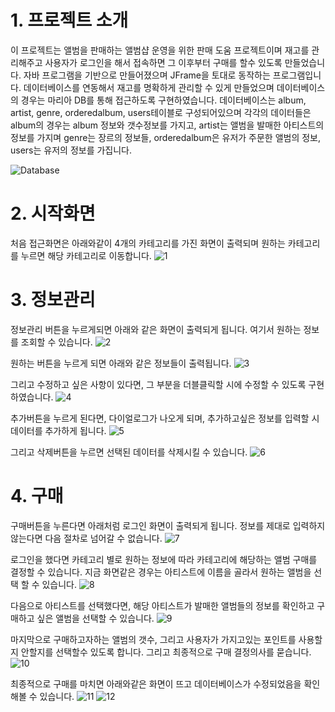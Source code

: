 # 1. 프로젝트 소개
이 프로젝트는 앨범을 판매하는 앨범샵 운영을 위한 판매 도움 프로젝트이며 재고를 관리해주고 사용자가 로그인을 해서 접속하면 그 이후부터 구매를 할수 있도록 만들었습니다. 자바 프로그램을 기반으로 만들어졌으며 JFrame을 토대로 동작하는 프로그램입니다. 데이터베이스를 연동해서 재고를 명확하게 관리할 수 있게 만들었으며 데이터베이스의 경우는 마리아 DB를 통해 접근하도록 구현하였습니다. 데이터베이스는 album, artist, genre, orderedalbum, users테이블로 구성되어있으며 각각의 데이터들은 album의 경우는 album 정보와 갯수정보를 가지고, artist는 앨범을 발매한 아티스트의 정보를 가지며 genre는 장르의 정보들, orderedalbum은 유저가 주문한 앨범의 정보, users는 유저의 정보를 가집니다.

![Database](https://user-images.githubusercontent.com/52379503/128654408-0872e646-5465-43f5-be87-bbf34cdc682c.png)

# 2. 시작화면
처음 접근화면은 아래와같이 4개의 카테고리를 가진 화면이 출력되며 원하는 카테고리를 누르면 해당 카테고리로 이동합니다.
![1](https://user-images.githubusercontent.com/52379503/128654716-9c74a701-82cc-48f7-9d94-9e9531e7b3ea.png)

# 3. 정보관리
정보관리 버튼을 누르게되면 아래와 같은 화면이 출력되게 됩니다. 여기서 원하는 정보를 조회할 수 있습니다.
![2](https://user-images.githubusercontent.com/52379503/128654910-3ec96684-b2c5-40b4-b608-b2e5daebbb8a.png)

원하는 버튼을 누르게 되면 아래와 같은 정보들이 출력됩니다.
![3](https://user-images.githubusercontent.com/52379503/128654973-42a5a09f-ab4d-4367-b30f-bbfe98375558.png)

그리고 수정하고 싶은 사항이 있다면, 그 부분을 더블클릭할 시에 수정할 수 있도록 구현하였습니다.
![4](https://user-images.githubusercontent.com/52379503/128655005-280ecc38-2e87-4b21-bf92-244e829b55d9.png)

추가버튼을 누르게 된다면, 다이얼로그가 나오게 되며, 추가하고싶은 정보를 입력할 시 데이터를 추가하게 됩니다.
![5](https://user-images.githubusercontent.com/52379503/128655040-0fe9adf7-b43f-4226-ada1-4552575f76aa.png)

그리고 삭제버튼을 누르면 선택된 데이터를 삭제시킬 수 있습니다.
![6](https://user-images.githubusercontent.com/52379503/128655078-b15e334e-0be2-4bc6-bc10-edc7fd97cad4.png)

# 4. 구매
구매버튼을 누른다면 아래처럼 로그인 화면이 출력되게 됩니다. 정보를 제대로 입력하지 않는다면 다음 절차로 넘어갈 수 없습니다.
![7](https://user-images.githubusercontent.com/52379503/128655097-9d157e46-9cd9-4a39-932c-df425837c697.png)

로그인을 했다면 카테고리 별로 원하는 정보에 따라 카테고리에 해당하는 앨범 구매를 결정할 수 있습니다. 지금 화면같은 경우는 아티스트에 이름을 골라서 원하는 앨범을 선택 할 수 있습니다.
![8](https://user-images.githubusercontent.com/52379503/128655269-87c2158f-b607-4c93-b5f9-ed71cdbfaf23.png)

다음으로 아티스트를 선택했다면, 해당 아티스트가 발매한 앨범들의 정보를 확인하고 구매하고 싶은 앨범을 선택할 수 있습니다.
![9](https://user-images.githubusercontent.com/52379503/128655298-552a3338-1f47-440a-a9aa-0dd206850a35.png)

마지막으로 구매하고자하는 앨범의 갯수, 그리고 사용자가 가지고있는 포인트를 사용할지 안할지를 선택할수 있도록 합니다. 그리고 최종적으로 구매 결정의사를 묻습니다.
![10](https://user-images.githubusercontent.com/52379503/128655343-b387f474-4396-4e25-8394-5b009f138a17.png)

최종적으로 구매를 마치면 아래와같은 화면이 뜨고 데이터베이스가 수정되었음을 확인해볼 수 있습니다.
![11](https://user-images.githubusercontent.com/52379503/128655360-db8b3bee-f54a-4d7e-9291-487dae0d946c.png)
![12](https://user-images.githubusercontent.com/52379503/128655367-c126d234-71e5-481a-ba85-640b8c727934.png)








